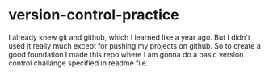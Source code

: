 # version-control-practice
I already knew git and github, which I learned like a year ago. But I didn't used it really much except for pushing my projects on github. So to create a good foundation I made this repo where I am gonna do a basic version control challange specified in readme file.
